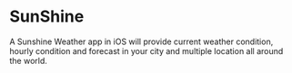 # SunShine
A Sunshine Weather app in iOS will provide  current weather condition, hourly condition and forecast in your city and multiple location all around the world.


